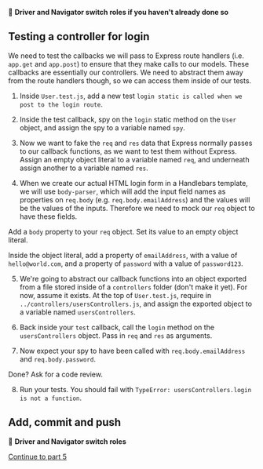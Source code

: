 :twisted_rightwards_arrows: **Driver and Navigator switch roles if you haven't already done so**

## Testing a controller for login

We need to test the callbacks we will pass to Express route handlers (i.e. `app.get` and `app.post`) to ensure that they make calls to our models. These callbacks are essentially our controllers. We need to abstract them away from the route handlers though, so we can access them inside of our tests.

1. Inside `User.test.js`, add a new test `login static is called when we post to the login route`.

2. Inside the test callback, spy on the `login` static method on the `User` object, and assign the spy to a variable named `spy`.

3. Now we want to fake the `req` and `res` data that Express normally passes to our callback functions, as we want to test them without Express. Assign an empty object literal to a variable named `req`, and underneath assign another to a variable named `res`.

4. When we create our actual HTML login form in a Handlebars template, we will use `body-parser`, which will add the input field names as properties on `req.body` (e.g. `req.body.emailAddress`) and the values will be the values of the inputs. Therefore we need to mock our `req` object to have these fields. 

Add a `body` property to your `req` object. Set its value to an empty object literal.

Inside the object literal, add a property of `emailAddress`, with a value of `hello@world.com`, and a property of `password` with a value of `password123`.

5. We're going to abstract our callback functions into an object exported from a file stored inside of a `controllers` folder (don't make it yet). For now, assume it exists. At the top of `User.test.js`, require in `../controllers/usersControllers.js`, and assign the exported object to a variable named `usersControllers`.

6. Back inside your `test` callback, call the `login` method on the `usersControllers` object. Pass in `req` and `res` as arguments.

7. Now expect your spy to have been called with `req.body.emailAddress` and `req.body.password`.

Done? Ask for a code review.

8. Run your tests. You should fail with `TypeError: usersControllers.login is not a function`.

## Add, commit and push

:twisted_rightwards_arrows: **Driver and Navigator switch roles**

[Continue to part 5](lesson1_part5.md)
